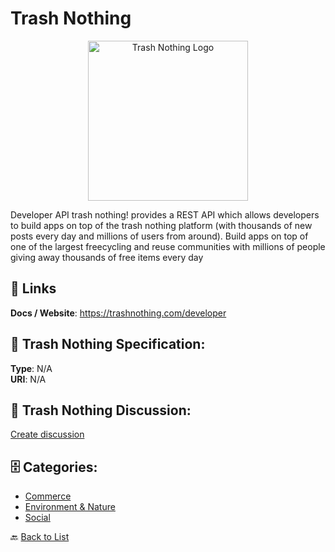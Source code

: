 # Trash Nothing
<p align="center">
    <img width="256" src="https://raw.githubusercontent.com/apis-list/apis-list/main/apis/trash-nothing/logo_256x256.png" alt="Trash Nothing Logo"/>
</p>

Developer API trash nothing! provides a REST API which allows developers to build apps on top of the trash nothing platform (with thousands of new posts every day and millions of users from around). Build apps on top of one of the largest freecycling and reuse communities with millions of people giving away thousands of free items every day

##  🔗 Links
**Docs / Website**: https://trashnothing.com/developer

## 🧬 Trash Nothing Specification:
**Type**: N/A  
**URI**: N/A

## 💬 Trash Nothing Discussion:
[Create discussion](https://github.com/apis-list/apis-list/discussions/new)

## 🗄️ Categories:
- [Commerce](https://github.com/apis-list/apis-list#commerce-)
- [Environment & Nature](https://github.com/apis-list/apis-list#environment--nature-)
- [Social](https://github.com/apis-list/apis-list#social-)




🔙 [Back to List](https://github.com/apis-list/apis-list)
